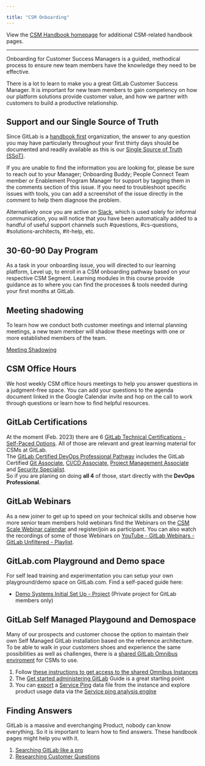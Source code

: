 ```yaml
---

title: "CSM Onboarding"
---
```








View the [CSM Handbook homepage](https://about.gitlab.com/handbook/customer-success/csm/) for additional CSM-related handbook pages.

---

Onboarding for Customer Success Managers is a guided, methodical process to ensure new team members have the knowledge they need to be effective.

There is a lot to learn to make you a great GitLab Customer Success Manager. It is important for new team members to gain competency on how our platform solutions provide customer value, and how we partner with customers to build a productive relationship.

## Support and our Single Source of Truth

Since GitLab is a [handbook first](/handbook/company/culture/all-remote/handbook-first-documentation/) organization, the answer to any question you may have particularly throughout your first thirty days should be documented and readily available as this is our [Single Source of Truth (SSoT)](/handbook/values/#single-source-of-truth).

If you are unable to find the information you are looking for, please be sure to reach out to your Manager; Onboarding Buddy; People Connect Team member or Enablement Program Manager for support by tagging them in the comments section of this issue. If you need to troubleshoot specific issues with tools, you can add a screenshot of the issue directly in the comment to help them diagnose the problem.

Alternatively once you are active on [Slack](/handbook/communication/chat), which is used solely for informal communication, you will notice that you have been automatically added to a handful of useful support channels such #questions, #cs-questions, #solutions-architects, #it-help, etc.

## 30-60-90 Day Program

As a task in your onboarding issue, you will directed to our learning platform, Level up, to enroll in a CSM onboarding pathway based on your respective CSM Segment. Learning modules in this course provide guidance as to where you can find the processes & tools needed during your first months at GitLab.  

## Meeting shadowing

To learn how we conduct both customer meetings and internal planning meetings, a new team member will shadow these meetings with one or more established members of the team.

[Meeting Shadowing](https://about.gitlab.com/handbook/customer-success/csm/csm-onboarding/shadowing/)

## CSM Office Hours

We host weekly CSM office hours meetings to help you answer questions in a judgment-free space. You can add your questions to the agenda document linked in the Google Calendar invite and hop on the call to work through questions or learn how to find helpful resources.

## GitLab Certifications

At the moment (Feb. 2023) there are 6 [GitLab Technical Certifications - Self-Paced Options](/services/education/gitlab-technical-certification-self-paced/). All of those are relevant and great learning material for CSMs at GitLab.  
The [GitLab Certified DevOps Professional Pathway](https://levelup.gitlab.com/courses/gitlab-certified-devops-professional-bundle) includes the GitLab Certified [Git Associate](https://levelup.gitlab.com/courses/gitlab-certified-associate), [CI/CD Associate](https://levelup.gitlab.com/courses/gitlab-ci-cd-specialist-self-paced-bundle), [Project Management Associate](https://levelup.gitlab.com/courses/gitlab-certified-project-management-specialist-bundle) and [Security Specialist](https://levelup.gitlab.com/courses/gitlab-certified-security-specialist).  
So if you are planing on doing **all 4** of those, start directly with the **DevOps Professional**.

## GitLab Webinars

As a new joiner to get up to speed on your technical skills and observe how more senior team members hold webinars find the Webinars on the [CSM Scale Webinar calendar](https://about.gitlab.com/handbook/customer-success/csm/segment/scale/webinar-calendar/) and register/join as participant.
You can also watch the recordings of some of those Webinars on [YouTube - GitLab Webinars - GitLab Unfiltered - Playlist](https://www.youtube.com/playlist?list=PL05JrBw4t0Kpczt4pRtyF147Uvn2bGGvq).

## GitLab.com Playground and Demo space

For self lead training and experimentation you can setup your own playground/demo space on GitLab.com. Find a self-paced guide here:

- [Demo Systems Initial Set Up - Project](https://gitlab.com/gitlab-com/customer-success/demo-engineering/demo-systems-initial-set-up) (Private project for GitLab members only)

## GitLab Self Managed Playgound and Demospace

Many of our prospects and customer choose the option to maintain their own Self Managed GitLab installation based on the reference architecture. To be able to walk in your customers shoes and experience the same possibilities as well as challenges, there is a [shared GitLab Omnibus enviroment](https://about.gitlab.com/handbook/customer-success/demo-systems/#shared-environments) for CSMs to use.

1. Follow [these instructions to get access to the shared Omnibus Instances](https://about.gitlab.com/handbook/customer-success/demo-systems/#access-shared-omnibus-instances)
1. The [Get started administering GitLab](https://docs.gitlab.com/ee/administration/get_started.html) Guide is a great starting point
1. You can [export](https://docs.gitlab.com/ee/user/admin_area/settings/usage_statistics.html#manually-upload-service-ping-payload) a [Service Ping](https://docs.gitlab.com/ee/development/service_ping/) data file from the instance and explore product usage data via the [Service ping analysis engine](https://gitlab.com/gitlab-com/cs-tools/gitlab-cs-tools/service-ping-analysis-engine)

## Finding Answers

GitLab is a massive and everchanging Product, nobody can know everything. So it is important to learn how to find answers. These handbook pages might help you with it.

1. [Searching GitLab like a pro](/handbook/tools-and-tips/searching/)
1. [Researching Customer Questions](https://about.gitlab.com/handbook/customer-success/csm/researching-customer-questions/)
